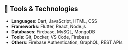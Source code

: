 ## 🚀 Tools & Technologies
- **Languages**: Dart, JavaScript, HTML, CSS
- **Frameworks**: Flutter, React, Node.js
- **Databases**: Firebase, MySQL, MongoDB
- **Tools**: Git, Docker, VS Code, Firebase
- **Others**: Firebase Authentication, GraphQL, REST APIs

